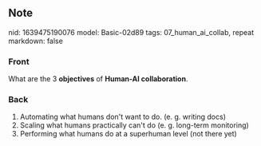 ## Note
nid: 1639475190076
model: Basic-02d89
tags: 07_human_ai_collab, repeat
markdown: false

### Front
What are the 3 <b>objectives</b> of <b>Human-AI collaboration</b>.

### Back
<ol><li>Automating what humans don't want to do. (e. g. writing docs)</li><li>Scaling what humans practically can't do (e. g. long-term monitoring)</li><li>Performing what humans do at a superhuman level (not there yet)</li></ol>
